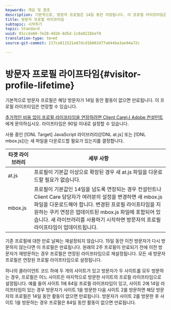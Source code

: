 ```yaml
---
keywords: 개요 및 참조
description: 기본적으로, 방문자 프로필은 14일 동안 저장됩니다. 이 프로필 라이프타임은 연장할 수 있습니다.
title: 방문자 프로필 라이프타임
subtopic: 시작하기
topic: Standard
uuid: 01ccda60-7e28-4d26-8d5d-1c0a022bbef0
translation-type: tm+mt
source-git-commit: 217ca811521e67dcd1b063d77a644ba3ae94a72c

---
```



# 방문자 프로필 라이프타임{#visitor-profile-lifetime}

기본적으로 방문자 프로필은 해당 방문자가 14일 동안 활동이 없으면 만료됩니다. 이 프로필 라이프타임은 연장할 수 있습니다.

[추가적인 비용 없이 프로필 라이프타임을 연장하려면 Client Care나 Adobe 컨설턴트](../../cmp-resources-and-contact-information.md#reference_ACA3391A00EF467B87930A450050077C)에게 문의하십시오. 라이프타임은 90일 이내로 설정할 수 있습니다.

사용 중인 [!DNL Target] JavaScript 라이브러리([!DNL at.js] 또는 [!DNL mbox.js])는 새 파일을 다운로드할 필요가 있는지를 결정합니다.

| 타겟 라이브러리 | 세부 사항 |
|--- |--- |
| at.js | 프로필이 기본값 이상으로 확장된 경우 새 at.js 파일을 다운로드할 필요가 없습니다. |
| mbox.js | 프로필이 기본값인 14일을 넘도록 연장되는 경우 컨설턴트나 Client Care 담당자가 여러분의 설정을 변경하면 새 mbox.js 파일을 다운로드해야 합니다. 변경된 프로필 라이프타임을 지원하는 쿠키 연장은 업데이트된 mbox.js 파일에 포함되어 있습니다. 새 라이브러리를 사용하기 시작하면 방문자의 프로필 라이프타임이 업데이트됩니다. |

기존 프로필에 대한 만료 날짜는 재설정되지 않습니다. 15일 동안 이전 방문자가 다시 방문하지 않는다면 이 프로필은 만료됩니다. 원래의 2주 프로필이 만료되기 전에 이전 방문자가 재방문하는 경우 프로필은 연장된 라이프타임으로 재설정됩니다. 모든 새 방문자 프로필은 연장된 프로필 라이프타임으로 설정됩니다.

하나의 클라이언트 코드 하에 두 개의 사이트가 있고 방문자가 두 사이트를 모두 방문하는 경우, 프로필은 어느 사이트든 마지막으로 방문한 사이트의 프로필 라이프타임으로 설정됩니다. 예를 들어 사이트 1에 84일 프로필 라이프타임이 있고, 사이트 2에 14일 라이프타임이 있는 경우 방문자가 사이트 1을 방문한 다음 사이트 2를 방문하면 해당 방문자의 프로필은 14일 동안 활동이 없으면 만료됩니다. 방문자가 사이트 2를 방문한 후 사이트 1을 방문하는 경우 프로필은 84일 동안 활동이 없으면 만료됩니다. 
